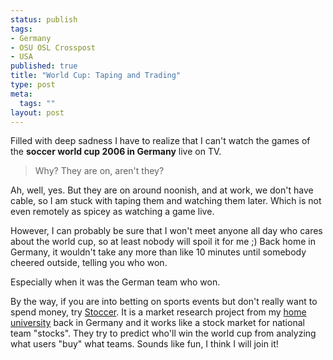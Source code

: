 ```yaml
--- 
status: publish
tags: 
- Germany
- OSU OSL Crosspost
- USA
published: true
title: "World Cup: Taping and Trading"
type: post
meta: 
  tags: ""
layout: post
---
```

Filled with deep sadness I have to realize that I can't watch the games of the <strong>soccer world cup 2006 in Germany</strong> live on TV.

<blockquote>Why? They are on, aren't they?</blockquote>

Ah, well, yes. But they are on around noonish, and at work, we don't have cable, so I am stuck with taping them and watching them later. Which is not even remotely as spicey as watching a game live.

However, I can probably be sure that I won't meet anyone all day who cares about the world cup, so at least nobody will spoil it for me ;) Back home in Germany, it wouldn't take any more than like 10 minutes until somebody cheered outside, telling you who won.

Especially when it was the German team who won.

By the way, if you are into betting on sports events but don't really want to spend money, try <a href="http://www.stoccer.de/index.php?id=6&L=3">Stoccer</a>. It is a market research project from my <a href="http://uni-karlsruhe.de">home university</a> back in Germany and it works like a stock market for national team "stocks". They try to predict who'll win the world cup from analyzing what users "buy" what teams. Sounds like fun, I think I will join it!
